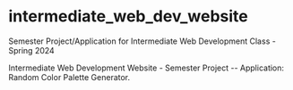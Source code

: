 # intermediate_web_dev_website
Semester Project/Application for Intermediate Web Development Class - Spring 2024


Intermediate Web Development Website - Semester Project -- Application: Random Color Palette Generator.
